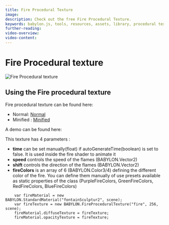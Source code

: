 ```yaml
---
title: Fire Procedural Texture
image: 
description: Check out the free Fire Procedural Texture.
keywords: babylon.js, tools, resources, assets, library, procedural texture, fire
further-reading:
video-overview:
video-content:
---
```


# Fire Procedural texture

![Fire Procedural texture](/img/extensions/proceduraltextures/firept.png)

## Using the Fire procedural texture

Fire procedural texture can be found here: 
- Normal: [Normal](https://github.com/BabylonJS/Babylon.js/blob/master/dist/preview%20release/proceduralTexturesLibrary/babylon.fireProceduralTexture.js)
- Minified : [Minified](https://github.com/BabylonJS/Babylon.js/blob/master/dist/preview%20release/proceduralTexturesLibrary/babylon.fireProceduralTexture.min.js)

A demo can be found here:  <Playground id="#KM3TC" title="Fire Procedural Texture" description="Fire Procedural Texture" image=""/>

This texture has 4 parameters :
- **time** can be set manually(float) if autoGenerateTime(boolean) is set to false. It is used inside the fire shader to animate it
- **speed** controls the speed of the flames (BABYLON.Vector2)
- **shift** controls the direction of the flames (BABYLON.Vector2)
- **fireColors** is an array of 6 (BABYLON.Color3/4) defining the different color of the fire. You can define them manually of use presets available as static properties of the class (PurpleFireColors, GreenFireColors, RedFireColors, BlueFireColors)

```
    var fireMaterial = new BABYLON.StandardMaterial("fontainSculptur2", scene);
    var fireTexture = new BABYLON.FireProceduralTexture("fire", 256, scene);
    fireMaterial.diffuseTexture = fireTexture;
    fireMaterial.opacityTexture = fireTexture;
```